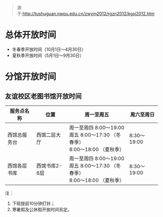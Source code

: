 > 源于:<http://tushuguan.nwpu.edu.cn/zwym2012/rgzn2012/kgsj2012.htm>

# 总体开放时间

- 冬春季开放时间（10月1日～4月30日）
- 夏秋季开放时间（5月1日～9月30日）

# 分馆开放时间

## 友谊校区老图书馆开放时间

| 服务点名称                      | 位置             | 周一至周五                                                   | 周六至周日                |
| ------------------------------- | ---------------- | ------------------------------------------------------------ | ------------------------- |
| 西馆总服务台                    | 西馆二层大厅     | 周一至周四 8:00～19:00<br />周五 8:00～17:30 （冬春季）<br />8:00～18:00 （夏秋季） | 8:30～19:00               |
| 西馆各层书库                    | 西馆书库2-6层    | 周一至周四 8:00～19:00<br />周五 8:00～17:30 （冬春季）<br />8:00～18:00 （夏秋季） | 8:30～19:00               |

注：

1. 下班提前10分钟打铃；
2. 寒暑假及公休假开放时间另定。